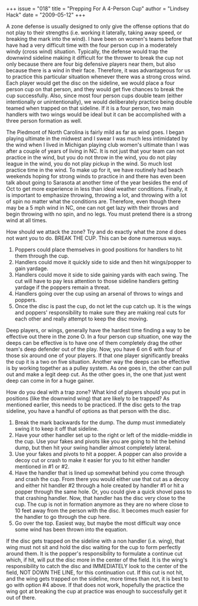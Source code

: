 +++
issue = "018"
title = "Prepping For A 4-Person Cup"
author = "Lindsey Hack"
date = "2009-05-12"
+++

A zone defense is usually designed to only give the offense options that do
not play to their strengths (i.e. working it laterally, taking away speed, or
breaking the mark into the wind). I have been on women's teams before that
have had a very difficult time with the four person cup in a moderately windy
(cross wind) situation. Typically, the defense would trap the downwind
sideline making it difficult for the thrower to break the cup not only because
there are four big defensive players near them, but also because there is a
wind in their face. Therefore, it was advantageous for us to practice this
particular situation whenever there was a strong cross wind. Each player would
get the disc on the sideline, we would place a four person cup on that person,
and they would get five chances to break the cup successfully. Also, since
most four person cups double team (either intentionally or unintentionally),
we would deliberately practice being double teamed when trapped on that
sideline. If it is a four person, two main handlers with two wings would be
ideal but it can be accomplished with a three person formation as well.  
  
The Piedmont of North Carolina is fairly mild as far as wind goes. I began
playing ultimate in the midwest and I swear I was much less intimidated by the
wind when I lived in Michigan playing club women's ultimate than I was after a
couple of years of living in NC. It is not just that your team can not
practice in the wind, but you do not throw in the wind, you do not play league
in the wind, you do not play pickup in the wind. So much lost practice time in
the wind. To make up for it, we have routinely had beach weekends hoping for
strong winds to practice in and there has even been talk about going to
Sarasota at another time of the year besides the end of Oct to get more
experience in less than ideal weather conditions. Finally, it is important to
emphasize throwing, throwing a lot, and throwing with a lot of spin no matter
what the conditions are. Therefore, even though there may be a 5 mph wind in
NC, one can not get lazy with their throws and begin throwing with no spin,
and no legs. You must pretend there is a strong wind at all times.  
  
How should we attack the zone? Try and do exactly what the zone d does not
want you to do. BREAK THE CUP. This can be done numerous ways.

  1. Poppers could place themselves in good positions for handlers to hit them through the cup.
  2. Handlers could move it quickly side to side and then hit wings/popper to gain yardage.
  3. Handlers could move it side to side gaining yards with each swing. The cut will have to pay less attention to those sideline handlers getting yardage if the poppers remain a threat.
  4. Handlers going over the cup using an arsenal of throws to wings and poppers.
  5. Once the disc is past the cup, do not let the cup catch up. It is the wings and poppers' responsibility to make sure they are making real cuts for each other and really attempt to keep the disc moving.

  
  
Deep players, or wings, generally have the hardest time finding a way to be
effective out there in the zone O. In a four person cup situation, one way the
deeps can be effective is to have one of them completely drag the other team's
deep defender out of the play. Now, you have 6 on 6 with four of those six
around one of your players. If that one player significantly breaks the cup it
is a two on five situation. Another way the deeps can be effective is by
working together as a pulley system. As one goes in, the other can pull out
and make a legit deep cut. As the other goes in, the one that just went deep
can come in for a huge gainer.  
  
How do you deal with a trap zone? What kind of players should you put in
positions (like the downwind wing) that are likely to be trapped? As mentioned
earlier, this needs to be practiced. If the disc gets to the trap sideline,
you have a handful of options as that person with the disc.

  1. Break the mark backwards for the dump. The dump must immediately swing it to keep it off that sideline.
  2. Have your other handler set up to the right or left of the middle-middle in the cup. Use your fakes and pivots like you are going to hit the behind dump, but then hit your swing handler almost completely lateral.
  3. Use your fakes and pivots to hit a popper. A popper can also provide a decoy cut or crash to make it easier for you to hit either handler mentioned in #1 or #2.
  4. Have the handler that is lined up somewhat behind you come through and crash the cup. From there you would either use that cut as a decoy and either hit handler #2 through a hole created by handler #1 or hit a popper through the same hole. Or, you could give a quick shovel pass to that crashing handler. Now, that handler has the disc very close to the cup. The cup is not in formation anymore as they are no where close to 10 feet away from the person with the disc. It becomes much easier for the handler to go through the cup here.
  5. Go over the top. Easiest way, but maybe the most difficult way once some wind has been thrown into the equation.

  
  
If the disc gets trapped on the sideline with a non handler (i.e. wing), that
wing must not sit and hold the disc waiting for the cup to form perfectly
around them. It is the popper's responsibility to formulate a continue cut
which, if hit, will put the disc more in the center of the field. It is the
wing's responsibility to catch the disc and IMMEDIATELY look to the center of
the field, NOT DOWN THE LINE, for this continuation cut. If this cut is not
hit, and the wing gets trapped on the sideline, more times than not, it is
best to go with option #4 above. If that does not work, hopefully the practice
the wing got at breaking the cup at practice was enough to successfully get it
out of there.
